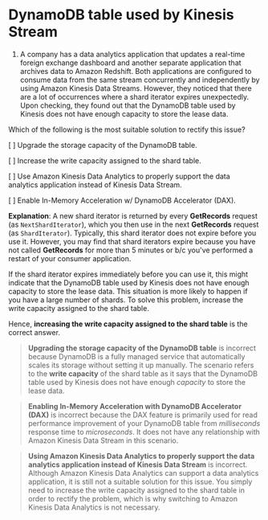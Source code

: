 # DynamoDB table used by Kinesis Stream

1. A company has a data analytics application that updates a real-time foreign exchange dashboard and another separate application that archives data to Amazon Redshift. Both applications are configured to consume data from the same stream concurrently and independently by using Amazon Kinesis Data Streams. However, they noticed that there are a lot of occurrences where a shard iterator expires unexpectedly. Upon checking, they found out that the DynamoDB table used by Kinesis does not have enough capacity to store the lease data.

Which of the following is the most suitable solution to rectify this issue?

[ ] Upgrade the storage capacity of the DynamoDB table.

[ ] Increase the write capacity assigned to the shard table.

[ ] Use Amazon Kinesis Data Analytics to properly support the data analytics application instead of Kinesis Data Stream.

[ ] Enable In-Memory Acceleration w/ DynamoDB Accelerator (DAX).

**Explanation**: A new shard iterator is returned by every **GetRecords** request (as `NextShardIterator`), which you then use in the next **GetRecords** request (as `ShardIterator`). Typically, this shard iterator does not expire before you use it. However, you may find that shard iterators expire because you have not called **GetRecords** for more than 5 minutes or b/c you've performed a restart of your consumer application.

If the shard iterator expires immediately before you can use it, this might indicate that the DynamoDB table used by Kinesis does not have enough capacity to store the lease data. This situation is more likely to happen if you have a large number of shards. To solve this problem, increase the write capacity assigned to the shard table.

Hence, **increasing the write capacity assigned to the shard table** is the correct answer.

> **Upgrading the storage capacity of the DynamoDB table** is incorrect because DynamoDB is a fully managed service that automatically scales its storage without setting it up manually. The scenario refers to the **write capacity** of the shard table as it says that the DynamoDB table used by Kinesis does not have enough *capacity* to store the lease data.

> **Enabling In-Memory Acceleration with DynamoDB Accelerator (DAX)** is incorrect because the DAX feature is primarily used for read performance improvement of your DynamoDB table from *milliseconds* response time to *microseconds*. It does not have any relationship with Amazon Kinesis Data Stream in this scenario.

> **Using Amazon Kinesis Data Analytics to properly support the data analytics application instead of Kinesis Data Stream** is incorrect. Although Amazon Kinesis Data Analytics can support a data analytics application, it is still not a suitable solution for this issue. You simply need to increase the write capacity assigned to the shard table in order to rectify the problem, which is why switching to Amazon Kinesis Data Analytics is not necessary.

<br />
